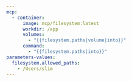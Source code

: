 ```yaml
---
mcp:
  - container:
      image: mcp/filesystem:latest
      workdir: /app
      volumes:
        - "{{filesystem.paths|volume|into}}"
      command:
        - "{{filesystem.paths|into}}"
parameters-values:
  filesystem.allowed_paths:
    - /Users/slim
---
```


